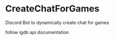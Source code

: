 # CreateChatForGames
Discord Bot to dynamically create chat for games

follow igdb api documentation

